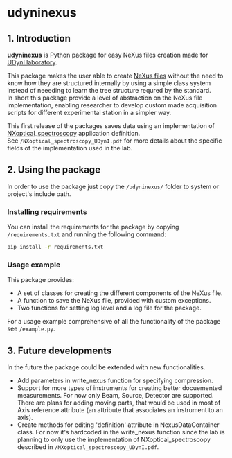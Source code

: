 # udyninexus

## 1. Introduction
**udyninexus** is Python package for easy NeXus files creation made for [UDynI laboratory](https://www.udyni.eu/).  

This package makes the user able to create [NeXus files](https://www.nexusformat.org/) without the need to know how they are structured internally by using a simple class system instead of neeeding to learn the tree structure requred by the standard.  
In short this package provide a level of abstraction on the NeXus file implementation, enabling researcher to develop custom made acquisition scripts for different experimental station in a simpler way.

This first release of the packages saves data using an implementation of [NXoptical_spectroscopy](https://fairmat-nfdi.github.io/nexus_definitions/classes/contributed_definitions/NXoptical_spectroscopy.html#nxoptical-spectroscopy) application definition.  
See `/NXoptical_spectroscopy_UDynI.pdf` for more details about the specific fields of the implementation used in the lab.


## 2. Using the package
In order to use the package just copy the `/udyninexus/` folder to system or project's include path.

### Installing requirements
You can install the requirements for the package by copying `/requirements.txt` and running the following command:
```bash
pip install -r requirements.txt
```

### Usage example
This package provides:
- A set of classes for creating the different components of the NeXus file.
- A function to save the NeXus file, provided with custom exceptions.
- Two functions for setting log level and a log file for the package.

For a usage example comprehensive of all the functionality of the package see `/example.py`.

## 3. Future developments
In the future the package could be extended with new functionalities.
- Add parameters in write_nexus function for specifying compression.
- Support for more types of instruments for creating better docuemented measurements. For now only Beam, Source, Detector are supported. There are plans for adding moving parts, that would be used in most of Axis reference attribute (an attribute that associates an instrument to an axis).
- Create methods for editing 'definition' attribute in NexusDataContainer class. For now it's hardcoded in the write_nexus function since the lab is planning to only use the implementation of NXoptical_spectroscopy described in `/NXoptical_spectroscopy_UDynI.pdf`.
